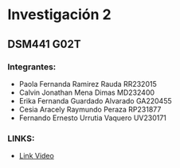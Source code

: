# Investigación 2 
## DSM441 G02T

### Integrantes:
- Paola Fernanda Ramirez Rauda RR232015
- Calvin Jonathan Mena Dimas  MD232400
- Erika Fernanda Guardado Alvarado GA220455
- Cesia Aracely Raymundo Peraza RP231877 
- Fernando Ernesto Urrutia Vaquero UV230171

### LINKS:
- [Link Video](https://drive.google.com/file/d/1MBYCjG0mcz43W6ZlwB25L6e9wVTAulfs/view?usp=drive_link)
